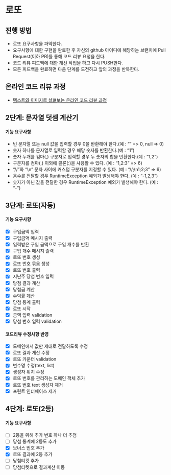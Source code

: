 # 로또
## 진행 방법
* 로또 요구사항을 파악한다.
* 요구사항에 대한 구현을 완료한 후 자신의 github 아이디에 해당하는 브랜치에 Pull Request(이하 PR)를 통해 코드 리뷰 요청을 한다.
* 코드 리뷰 피드백에 대한 개선 작업을 하고 다시 PUSH한다.
* 모든 피드백을 완료하면 다음 단계를 도전하고 앞의 과정을 반복한다.

## 온라인 코드 리뷰 과정
* [텍스트와 이미지로 살펴보는 온라인 코드 리뷰 과정](https://github.com/next-step/nextstep-docs/tree/master/codereview)

## 2단계: 문자열 덧셈 계산기
#### 기능 요구사항
- 빈 문자열 또는 null 값을 입력할 경우 0을 반환해야 한다.(예 : “” => 0, null => 0)
- 숫자 하나를 문자열로 입력할 경우 해당 숫자를 반환한다.(예 : “1”)
- 숫자 두개를 컴마(,) 구분자로 입력할 경우 두 숫자의 합을 반환한다.(예 : “1,2”)
- 구분자를 컴마(,) 이외에 콜론(:)을 사용할 수 있다. (예 : “1,2:3” => 6)
- “//”와 “\n” 문자 사이에 커스텀 구분자를 지정할 수 있다. (예 : “//;\n1;2;3” => 6)
- 음수를 전달할 경우 RuntimeException 예외가 발생해야 한다. (예 : “-1,2,3”)
- 숫자가 아닌 값을 전달한 경우 RuntimeException 예외가 발생해야 한다. (예 : “-”)

## 3단계: 로또(자동)
#### 기능 요구사항
- [X] 구입금액 입력
- [X] 구입금액 메시지 출력
- [X] 입력받은 구입 금액으로 구입 개수를 반환
- [X] 구입 개수 메시지 출력
- [X] 로또 번호 생성
- [X] 로또 번호 묶음 생성
- [X] 로또 번호 출력
- [X] 지난주 당첨 번호 입력
- [X] 당첨 결과 계산
- [X] 당첨금 계산
- [X] 수익률 계산
- [X] 당첨 통계 출력
- [X] 로또 시작
- [X] 금액 입력 validation
- [X] 당첨 번호 입력 validation
#### 코드리뷰 수정사항 반영
- [X] 도메인에서 값만 제대로 전달하도록 수정
- [X] 로또 결과 계산 수정
- [X] 로또 카운터 validation
- [X] 변수명 수정(text, list)
- [X] 생성자 위치 수정
- [X] 로또 번호를 관리하는 도메인 객체 추가
- [X] 로또 번호 text 생성자 제거
- [X] 프린트 인터페이스 제거

## 4단계: 로또(2등)
#### 기능 요구사항
- [ ] 2등을 위해 추가 번호 하나 더 추첨
- [ ] 당첨 통계에 2등도 추가
- [X] 보너스 번호 추가
- [X] 로또 결과에 2등 추가
- [ ] 당첨티켓 추가
- [ ] 당첨티켓으로 결과계산 이동
